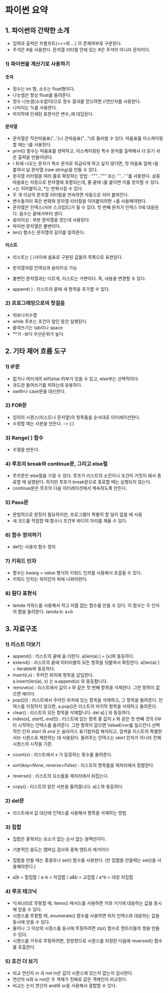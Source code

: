 # 파이썬 요약

## 1. 파이썬의 간략한 소개

* 입력과 출력은 프롬프트(>>>와 ...) 의 존재여부로 구분된다.
* 주석은 #을 사용한다. 문자열 리터럴 안에 있는 #은 주석이 아니라 문자이다.

### 1) 파이썬을 계산기로 사용하기

####       숫자

- 정수는 int 형, 소수는 float형이다.
- 나눗셈은 항상 float를 돌려준다.
- 정수 나눗셈(소수없이)으로 정수 결과를 얻으려면 //연산자를 사용한다.
- 나머지는 %를 사용한다.
- 마지막에 인쇄된 표현식은 변수_에 대입된다.



####       문자열

- 문자열은 작은따옴표('...')나 큰따옴표("...")로 둘러쌀 수 있다. 따옴표를 이스케이핑 할 때는 \를 사용한다.
- print() 함수는 따옴표를 생략하고, 이스케이핑된 특수 문자를 출력해서 더 읽기 쉬운 출력을 만들어낸다.
- \ 뒤에 나오는 문자가 특수 문자로 취급되게 하고 싶지 않다면, 첫 따옴표 앞에 r을 붙여서 날 문자열 (raw string)을 만들 수 있다.
- 문자열 리터럴을 여러 줄로 확장하는 방법 : """...""" 또는 '''...'''를 사용한다.  삼중따옴표는 자동으로 문자열에 포함되는데,  줄 끝에 \를 붙이면 이를 방지할 수 있다.
- +는 이어붙이고, *는 반복시킬 수 있다.
- 두 개 이상의 문자열 리터럴을 연속하면 자동으로 이어 붙여진다.
- 변수들끼리 혹은 변화와 문자열 리터럴을 이어붙이려면 +를 사용해야한다.
- 문자열은 인덱스(서브 스크립트)가 될 수 있다. 첫 번째 문자가 인덱스 0에 대응된다. 음수는 끝에서부터 센다.
- 슬라이싱 : 부분 문자열을 얻는데 사용된다.
- 파이썬 문자열은 불변이다.
- len() 함수는 문자열의 길이를 알려준다.



####       리스트

- 리스트는 [ ]사이에 쉼표로 구분된 값들의 목록으로 표현된다.

- 문자열처럼 인덱싱과 슬라이싱 가능

- 불변인 문자열과는 다르게, 리스트는 가변이다. 즉, 내용을 변경할 수 있다.

- append( ) : 리스트의 끝에 새 항목을 추가할 수 있다.

  

  

### 2) 프로그래밍으로의 첫걸음

* 피보나치수열
* while 루프는 조건이 참인 동안 실행된다.
* 들여쓰기는 tab이나 space
* **가 -보다 우선순위가 높다.



##  2. 기타 제어 흐름 도구

### 1) IF문

* 없거나 여러개의 elif(else if)부가 있을 수 있고, else부는 선택적이다.
* 과도한 들여쓰기를 피하는데 유용하다.
* swith나 case문을 대신한다.



### 2) FOR문

* 임의의 시퀀스(리스트나 문자열)의 항목들을 순서대로 이터레이션한다.
* 수정할 때는 사본을 만든다. -> [:]



### 3) Range( ) 함수

* 수열을 만든다.



### 4) 루프의 break와 continue문, 그리고 else절

* 루프문은  else절을 가질 수 있다. 루프가 리스트의 소진이나 조건이 거짓이 돼서 종료할 때 실행된다. 하지만 루프가 break문으로 종료할 때는 실행되지 않는다.
* continue문은 루프의 다음 이터레이션에서 계속하도록 만든다.



### 5) Pass문

* 문법적으로 문장이 필요하지만, 프로그램이 특별히 할 일이 없을 때 사용
* 새 코드를 작업할 때 함수나 조건부 바디의 자리를 채울 수 있다.



### 6) 함수 정의하기

* def는 사용자 함수 정의



### 7) 키워드 인자

* 함수는 kwarg = value 형식의 키워드 인자를 사용해서 호출될 수 있다.
* 키워드 인자는 위치인자 뒤에 나와야한다.



### 8) 람다 표현식

* lamda 카워드를 사용해서 작고 이름 없는 함수를 만들 수 있다. 이 함수는 두 인자의 합을 돌려준다.      lamda b: a+b





## 3. 자료구조

### 1) 리스트 더보기

* append() :  리스트의 끝에 을 더한다.  a[len(a):] = [x]와 동등하다.
* extend() : 리스트의 끝에 이터러블의 모든 항목을 덧붙여서 확장한다.  a[len(a):] + iterable와 동등하다.
* insert(i,x) : 주어진 위치에 항목을 삽입한다.  a.insert(len(a), x) 는 a.append(x) 와 동등합니다. 
* remove(*x*) : 리스트에서 값이 *x* 와 같은 첫 번째 항목을 삭제한다. 그런 항목이 없으면 에러다.
* pop([*i*]) : 리스트에서 주어진 위치에 있는 항목을 삭제하고, 그 항목을 돌려준다. 인덱스를 지정하지 않으면,  a.pop()은 리스트의 마지막 항목을 삭제하고 돌려준다. 
* clear() : 리스트의 모든 항목을 삭제합니다.  del a[:] 와 동등하다. 
* index(*x*[, *start*[, *end*]]) : 리스트에 있는 항목 중 값이 *x* 와 같은 첫 번째 것의 0부터 시작하는 인덱스를 돌려준다. 그런 항목이 없으면  ValueError를 일으킨다.선택적인 인자 *start* 와 *end* 는 슬라이스 표기법처럼 해석되고, 검색을 리스트의 특별한 서브 시퀀스로 제한하는 데 사용된다. 돌려주는 인덱스는 *start* 인자가 아니라 전체 시퀀스의 시작을 기준.  

- count(*x*) : 리스트에서 *x* 가 등장하는 횟수를 돌려준다. 

- sort(*key=None*, *reverse=False*) : 리스트의 항목들을 제자리에서 정렬한다. 

- reverse() : 리스트의 요소들을 제자리에서 뒤집는다.

- copy() : 리스트의 얕은 사본을 돌려줍니다. a[:] 와 동등하다. 



### 2) del문

* 리스트에서 값 대신에 인덱스를 사용해서 항목을 삭제하는 방법



### 3) 집합

* 집합은 중복되는 요소가 없는 순서 없는 컬렉션이다.

* 기본적인 용도는 멤버십 검사와 중복 엔트리 제거이다

* 집합을 만들 때는 중괄호나 set() 함수를 사용한다. (빈 집합을 만들때는 set()을 사용해야한다.)

* a|b = 합집합 / a-b = 차집합 / a&b = 교집합 / a^b = 대칭 차집합

   

### 4) 루프 테크닉

* 딕셔너리로 루핑할 때, items() 매서드를 사용하면 키와 거기에 대응하는 값을 동시에 얻을 수 있다.
* 시퀸스를 루핑할 때, enumerate() 함수를 사용하면 위치 인덱스와 대응하는 값을 동시에 얻을 수 있다.
* 둘이나 그 이상의 시퀀스를 동시에 루핑하려면 zip() 함수로 엔트리들의 쌍을 만들 수 있다.
* 시퀀스를 거꾸로 루핑하려면, 정방향으로 시퀀스를 지정한 다음에 reversed() 함수를 호출한다.



### 5) 조건 더 보기

* 비교 연산자 in 과 not in은 값이 시퀀스에 있는지 없는지 검사한다.
* 연산자 is와  is not은 두 객체가 진짜로 같은 객체인지 비교한다.
* 비교는 논리 연산자 and와 or을 사용해서 결합할 수 있다.
